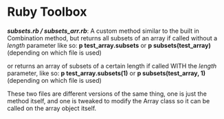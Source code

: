 # Ruby Toolbox

***subsets.rb / subsets_arr.rb***:
A custom method similar to the built in Combination method, but returns all subsets of an array if called without a *length* parameter like so:
**p test_array.subsets** or **p subsets(test_array)** (depending on which file is used)

or returns an array of subsets of a certain length if called WITH the *length* parameter, like so: 
**p test_array.subsets(1)** or **p subsets(test_array, 1)** (depending on which file is used)

These two files are different versions of the same thing, one is just the method itself, and one is tweaked to modify the Array class so it can be called on the array object itself.

